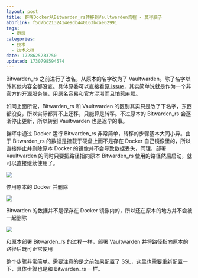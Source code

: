 ```yaml
---
layout: post
title: 群晖Docker从Bitwarden_rs转移到Vaultwarden流程 - 莫得脑子
abbrlink: f5d7bc2132414e9db440163bcae62991
tags:
  - 群辉
categories:
  - 技术
  - 技术文档
date: 1728625233750
updated: 1730798594574
---
```


Bitwarden\_rs 之前进行了改名，从原本的名字改为了 Vaultwarden。除了名字以外其他内容全都没变。具体原委可以直接看[原 issue](https://github.com/dani-garcia/vaultwarden/discussions/1642)，其实简单说就是作为一个非官方的开源服务端，用原名容易和官方混淆而且怕惹麻烦。

如同上面所说，Bitwarden\_rs 和 Vaultwarden 的区别其实只是改了下名字，东西都没变，所以实际都算不上迁移，只能算是转移。不过原本的 Bitwarden\_rs 会逐渐停止更新，所以转到 Vaultwarden 也是迟早的事。

群晖中通过 Docker 运行 Bitwarden\_rs 非常简单，转移的步骤基本大同小异。由于 Bitwarden\_rs 的数据是挂载于硬盘上而不是存在 Docker 自己镜像里的，所以直接停止并删除原本 Docker 的镜像并不会导致数据丢失，同理，部署 Vaultwarden 的同时只要把路径指向原本 Bitwarden\_rs 使用的路径然后启动，就可以直接继续使用了。

![](/resources/9099aeff02fb4821a5a23f70eb6affcc.png)

停用原本的 Docker 并删除

![](/resources/d79037be3b7d41e4a9a61bf94980ff72.png)

Bitwarden 的数据并不是保存在 Docker 镜像内的，所以还在原本的地方并不会被一起删除

![](/resources/885305fabf4f45079a47edd637729a3a.png)

和原本部署 Bitwarden\_rs 的过程一样，部署 Vaultwarden 并将路径指向原本的路径后既可正常使用

整个步骤非常简单。需要注意的是之前如果配置了 SSL，这里也需要重新配置一下，具体步骤也是和 Bitwarden\_rs 一样。
